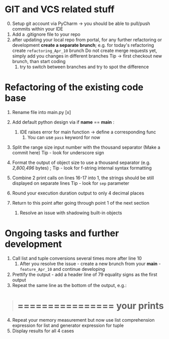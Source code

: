 # GIT and VCS related stuff 
0) Setup git account via PyCharm -> 
you should be able to pull/push commits within your IDE
1) Add a .gitignore file to your repo
2) after updating your local repo from portal, for any
further refactoring or development **create a separate brunch**;
e.g. for today's refactoring create `refactoring_Apr_10` brunch
Do not create merge requests yet, simply add you changes in different branches
Tip -> first checkout new brunch, than start coding
   1) try to switch between branches and try to spot the difference


# Refactoring of the existing code base
1) Rename file into main.py [x]
2) Add default python design via 
if __name__ == __main__ :
   1) IDE raises error for main function -> define a corresponding func
      1) You can use `pass` keyword for now
      
3) Split the range size input number with the thousand separator
   (Make a commit here) Tip - look for underscore sign
4) Format the output of object size to use a thousand separator (e.g. _2,800,496_ bytes) ; 
Tip - look for f-string internal syntax formatting
5) Combine 2 print calls on lines 16-17 into 1, the strings should be still displayed on separate lines
Tip - look for `sep` parameter
6) Round your execution duration output to only 4 decimal places
7) Return to this point after going through point 1 of the next section
   1) Resolve an issue with shadowing built-in objects

# Ongoing tasks and further development
1) Call list and tuple conversions several times more after line 10
   1) After you resolve the issue - create a new brunch from your **main** - `feature_Apr_10`
   and continue developing
2) Prettify the output - add a header line of 79 equality signs as the first output 
3) Repeat the same line as the bottom of the output, e.g.:
> ================
>  your prints
> ================
4) Repeat your memory measurement but now use list comprehension expression for list
and generator expression for tuple
5) Display results for all 4 cases


